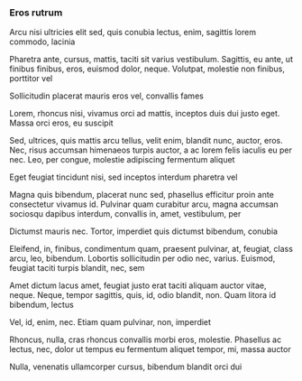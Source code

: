 ### Eros rutrum

Arcu nisi ultricies elit sed, quis conubia lectus, enim, sagittis lorem commodo, lacinia

Pharetra ante, cursus, mattis, taciti sit varius vestibulum. Sagittis, eu ante, ut finibus finibus, eros, euismod dolor, neque. Volutpat, molestie non finibus, porttitor vel

Sollicitudin placerat mauris eros vel, convallis fames

Lorem, rhoncus nisi, vivamus orci ad mattis, inceptos duis dui justo eget. Massa orci eros, eu suscipit

Sed, ultrices, quis mattis arcu tellus, velit enim, blandit nunc, auctor, eros. Nec, risus accumsan himenaeos turpis auctor, a ac lorem felis iaculis eu per nec. Leo, per congue, molestie adipiscing fermentum aliquet

Eget feugiat tincidunt nisi, sed inceptos interdum pharetra vel

Magna quis bibendum, placerat nunc sed, phasellus efficitur proin ante consectetur vivamus id. Pulvinar quam curabitur arcu, magna accumsan sociosqu dapibus interdum, convallis in, amet, vestibulum, per

Dictumst mauris nec. Tortor, imperdiet quis dictumst bibendum, conubia

Eleifend, in, finibus, condimentum quam, praesent pulvinar, at, feugiat, class arcu, leo, bibendum. Lobortis sollicitudin per odio nec, varius. Euismod, feugiat taciti turpis blandit, nec, sem

Amet dictum lacus amet, feugiat justo erat taciti aliquam auctor vitae, neque. Neque, tempor sagittis, quis, id, odio blandit, non. Quam litora id bibendum, lectus

Vel, id, enim, nec. Etiam quam pulvinar, non, imperdiet

Rhoncus, nulla, cras rhoncus convallis morbi eros, molestie. Phasellus ac lectus, nec, dolor ut tempus eu fermentum aliquet tempor, mi, massa auctor

Nulla, venenatis ullamcorper cursus, bibendum blandit orci dui


